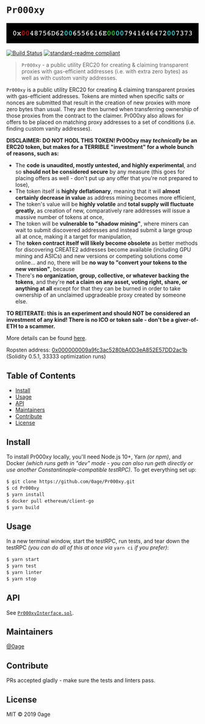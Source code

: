 # `Pr000xy`

![banner](images/Pr000xyBanner.gif)

[![Build Status](https://travis-ci.org/0age/Pr000xy.svg?branch=master)](https://travis-ci.org/0age/Pr000xy)
[![standard-readme compliant](https://img.shields.io/badge/standard--readme-OK-green.svg?style=flat-square)](https://github.com/RichardLitt/standard-readme)

> `Pr000xy` - a public utility ERC20 for creating & claiming transparent proxies with gas-efficient addresses (i.e. with extra zero bytes) as well as with custom vanity addresses.

`Pr000xy` is a public utility ERC20 for creating & claiming transparent proxies with gas-efficient addresses. Tokens are minted when specific salts or nonces are submitted that result in the creation of new proxies with more zero bytes than usual. They are then burned when transferring ownership of those proxies from the contract to the claimer. Pr000xy also allows for offers to be placed on matching proxy addresses to a set of conditions (i.e. finding custom vanity addresses).

**DISCLAIMER: DO NOT HODL THIS TOKEN! Pr000xy may *technically* be an ERC20 token, but makes for a TERRIBLE "investment" for a whole bunch of reasons, such as:**
* The **code is unaudited, mostly untested, and highly experimental**, and so **should not be considered secure** by any measure (this goes for placing offers as well - don't put up any offer that you're not prepared to lose),
* The token itself is **highly deflationary**, meaning that it will **almost certainly decrease in value** as address mining becomes more efficient,
* The token's value will be **highly volatile** and **total supply will fluctuate greatly**, as creation of new, comparatively rare addresses will issue a massive number of tokens at once,
* The token will be **vulnerable to "shadow mining"**, where miners can wait to submit discovered addresses and instead submit a large group all at once, making it a target for manipulation,
* The **token contract itself will likely become obsolete** as better methods for discovering CREATE2 addresses become available (including GPU mining and ASICs) and new versions or competing solutions come online... and no, there will be **no way to "convert your tokens to the new version"**, because
* There's **no organization, group, collective, or whatever backing the tokens**, and they're **not a claim on any asset, voting right, share, or anything at all** except for that they can be burned in order to take ownership of an unclaimed upgradeable proxy created by someone else.

**TO REITERATE: this is an experiment and should NOT be considered an investment of any kind! There is no ICO or token sale - don't be a giver-of-ETH to a scammer.**

More details can be found [here](https://medium.com/@0age/on-efficient-ethereum-addresses-3fef0596e263).

Ropsten address: [0x000000009a9fc3ac5280bA0D3eA852E57DD2ac1b](https://ropsten.etherscan.io/address/0x000000009a9fc3ac5280ba0d3ea852e57dd2ac1b) (Solidity 0.5.1, 33333 optimization runs)

## Table of Contents

- [Install](#install)
- [Usage](#usage)
- [API](#api)
- [Maintainers](#maintainers)
- [Contribute](#contribute)
- [License](#license)

## Install
To install Pr000xy locally, you'll need Node.js 10+, Yarn *(or npm)*, and Docker *(which runs geth in "dev" mode - you can also run geth directly or use another Constantinople-compatible testRPC)*. To get everything set up:
```sh
$ git clone https://github.com/0age/Pr000xy.git
$ cd Pr000xy
$ yarn install
$ docker pull ethereum/client-go
$ yarn build
```

## Usage
In a new terminal window, start the testRPC, run tests, and tear down the testRPC *(you can do all of this at once via* `yarn ci` *if you prefer)*:
```sh
$ yarn start
$ yarn test
$ yarn linter
$ yarn stop
```


## API

See [`Pr000xyInterface.sol`](https://github.com/0age/Pr000xy/blob/master/contracts/Pr000xyInterface.sol).

## Maintainers

[@0age](https://github.com/0age)

## Contribute

PRs accepted gladly - make sure the tests and linters pass.

## License

MIT © 2019 0age
